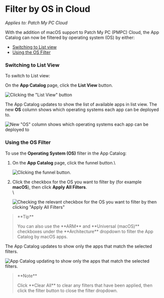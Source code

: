 # Filter by OS in Cloud

_Applies to: Patch My PC Cloud_

With the addition of macOS support to Patch My PC (PMPC) Cloud, the App Catalog can now be filtered by operating system (OS) by either:

* [Switching to List view](filter-by-os-in-cloud.md#switching-to-list-view)
* [Using the OS Filter](filter-by-os-in-cloud.md#using-the-os-filter)

### Switching to List View

To switch to List view:

On the **App Catalog** page, click the **List View** button.

![Clicking the "List View" button](../../_images/image-\(2279\).png)

The App Catalog updates to show the list of available apps in list view. The new **OS** column shows which operating systems each app can be deployed to.

![New "OS" column shows which operating systems each app can be deployed to](../../_images/image-\(2280\).png)

### Using the OS Filter

To use the **Operating System (OS)** filter in the App Catalog:

1.  On the **App Catalog** page, click the funnel button.\\

    ![Clicking the funnel button.](../../_images/image-\(2281\).png)
2.  Click the checkbox for the OS you want to filter by (for example **macOS**), then click **Apply All Filters**.\
    \\

    ![Checking the relevant checkbox for the OS you want to filter by then clicking "Apply All Filters"](../../_images/image-\(289\).png)

> \*\*Tip\*\*
>
> You can also use the \*\*ARM\*\* and \*\*Universal (macOS)\*\* checkboxes under the \*\*Architecture\*\* dropdown to filter the App Catalog by macOS apps.

The App Catalog updates to show only the apps that match the selected filters.

![App Catalog updating to show only the apps that match the selected filters.](../../_images/image-\(290\).png)

> \*\*Note\*\*
>
> Click \*\*Clear All\*\* to clear any filters that have been applied, then click the filter button to close the filter dropdown.
